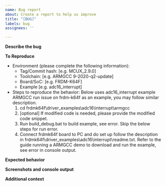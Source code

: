 ```yaml
---
name: Bug report
about: Create a report to help us improve
title: "[BUG]"
labels: bug
assignees: ''

---
```


**Describe the bug**
<!--
A clear and concise description of what the bug is.
-->

**To Reproduce**

- Environment (please complete the following information):
  - Tag/Commit hash: [e.g. MCUX_2.9.0]
  - Toolchain: [e.g. ARMGCC 9-2020-q2-update]
  - Board/SoC: [e.g. FRDM-K64F]
  - Example [e.g. adc16_interrupt]
- Steps to reproduce the behavior:
  Below uses adc16_interrupt example ARMGCC run issue on frdm-k64f as an example, you may follow similar description.
  1. cd frdmk64f\driver_examples\adc16\interrupt\armgcc
  2. [optional] If modified code is needed, please provide the modified code snippet.
  3. Run build_debug.bat to build example, see error. Skip the below steps for run error.
  4. Connect frdmk64f board to PC and do set up follow the description in frdmk64f\driver_examples\adc16\interrupt\readme.txt. Refer to the guide running a ARMGCC demo to download and run the example, see error in console output.

**Expected behavior**
<!--
A clear and concise description of what you expected to happen.
-->

**Screenshots and console output**
<!--
If applicable, add screenshots and paste your console output to help explain your problem. If the error information is captured by other tools such as Oscilloscope, logic analyzer or wireshark, please share us the screenshot of these information which could help the progress.
-->

**Additional context**
<!--
Add any other context about the problem here.
-->

